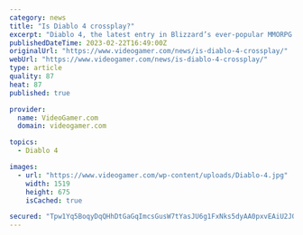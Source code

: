 ```yaml
---
category: news
title: "Is Diablo 4 crossplay?"
excerpt: "Diablo 4, the latest entry in Blizzard’s ever-popular MMORPG franchise, remains one of the most high-profile releases of the year. Ever since it was first announced, the excitement surrounding it has ..."
publishedDateTime: 2023-02-22T16:49:00Z
originalUrl: "https://www.videogamer.com/news/is-diablo-4-crossplay/"
webUrl: "https://www.videogamer.com/news/is-diablo-4-crossplay/"
type: article
quality: 87
heat: 87
published: true

provider:
  name: VideoGamer.com
  domain: videogamer.com

topics:
  - Diablo 4

images:
  - url: "https://www.videogamer.com/wp-content/uploads/Diablo-4.jpg"
    width: 1519
    height: 675
    isCached: true

secured: "Tpw1Yq5BoqyDqQHhDtGaGqImcsGusW7tYasJU6g1FxNks5dyAA0pxvEAiU2JQYXJhdae9HK4GGjq02k2mGpwaXZejZNm4qIrl/P0B9ISDuvPYrPIdaKQ6fUYO/rKmJA8AccyPDbWzqkOCOFS2AVTTYkID1/WrM8JfK6FpQ/tToHQY6cG1qKq+IcrfVhYOc1WzmxOWrlHYRp6dyP4+RuEfmeUufIyD+VtiVtDKUxN+nYLIbWs0bnq7RthmFvREFiilPlnFVXaty5EW1ky+LrabJpMr0iDDlzSALkwK1pbhYQoeRkHhMrgwYlJbZzVwikpTA/Z/fG2laV1+j1XLtzITJzkGI5hfLsigylZ7lMUGwo=;E3tqCXSkA5VTAH3md3BrPg=="
---
```


